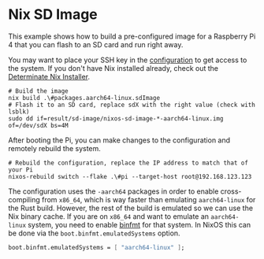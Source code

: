 # Nix SD Image

This example shows how to build a pre-configured image for a Raspberry Pi 4 that you can flash to an
SD card and run right away.

You may want to place your SSH key in the [configuration](./configuration.nix) to get access to the
system. If you don't have Nix installed already, check out the
[Determinate Nix Installer](https://determinate.systems/posts/determinate-nix-installer/).

```shell
# Build the image
nix build .\#packages.aarch64-linux.sdImage
# Flash it to an SD card, replace sdX with the right value (check with lsblk)
sudo dd if=result/sd-image/nixos-sd-image-*-aarch64-linux.img of=/dev/sdX bs=4M
```

After booting the Pi, you can make changes to the configuration and remotely rebuild the system.

```shell
# Rebuild the configuration, replace the IP address to match that of your Pi
nixos-rebuild switch --flake .\#pi --target-host root@192.168.123.123
```

The configuration uses the `-aarch64` packages in order to enable cross-compiling from `x86_64`,
which is way faster than emulating `aarch64-linux` for the Rust build. However, the rest of the
build is emulated so we can use the Nix binary cache. If you are on `x86_64` and want to emulate an
`aarch64-linux` system, you need to enable [binfmt](https://en.wikipedia.org/wiki/Binfmt_misc) for
that system. In NixOS this can be done via the `boot.binfmt.emulatedSystems` option.

```nix
boot.binfmt.emulatedSystems = [ "aarch64-linux" ];
```
